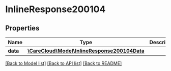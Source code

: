 # InlineResponse200104

## Properties
Name | Type | Description | Notes
------------ | ------------- | ------------- | -------------
**data** | [**\CareCloud\Model\InlineResponse200104Data**](InlineResponse200104Data.md) |  | [optional] 

[[Back to Model list]](../../README.md#documentation-for-models) [[Back to API list]](../../README.md#documentation-for-api-endpoints) [[Back to README]](../../README.md)

